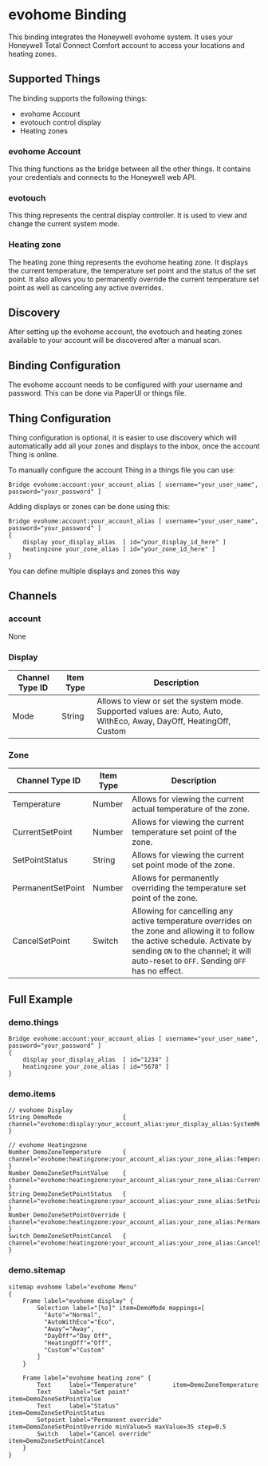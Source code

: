 # evohome Binding

This binding integrates the Honeywell evohome system. It uses your Honeywell Total Connect Comfort account to access your locations and heating zones.

## Supported Things

The binding supports the following things:

* evohome Account
* evotouch control display
* Heating zones

### evohome Account

This thing functions as the bridge between all the other things. It contains your credentials and connects to the Honeywell web API. 

### evotouch

This thing represents the central display controller. It is used to view and change the current system mode.

### Heating zone

The heating zone thing represents the evohome heating zone. It displays the current temperature, the temperature set point and the status of the set point. It also allows you to permanently override the current temperature set point as well as canceling any active overrides. 

## Discovery

After setting up the evohome account, the evotouch and heating zones available to your account will be discovered after a manual scan.

## Binding Configuration

The evohome account needs to be configured with your username and password. This can be done via PaperUI or things file.

## Thing Configuration

Thing configuration is optional, it is easier to use discovery which will automatically add all your zones and displays to the inbox, once the account Thing is online.

To manually configure the account Thing in a things file you can use:

    Bridge evohome:account:your_account_alias [ username="your_user_name", password="your_password" ]

Adding displays or zones can be done using this:

    Bridge evohome:account:your_account_alias [ username="your_user_name", password="your_password" ]
    {
	    display your_display_alias  [ id="your_display_id_here" ]
	    heatingzone your_zone_alias [ id="your_zone_id_here" ]
    }

You can define multiple displays and zones this way

## Channels

### account

None

### Display

| Channel Type ID | Item Type | Description                                                                                                        |
|-----------------|-----------|--------------------------------------------------------------------------------------------------------------------|
| Mode            | String    | Allows to view or set the system mode. Supported values are: Auto, Auto, WithEco, Away, DayOff, HeatingOff, Custom |

### Zone

| Channel Type ID   | Item Type | Description                                                                                                                                                                                                            |
|-------------------|-----------|------------------------------------------------------------------------------------------------------------------------------------------------------------------------------------------------------------------------|
| Temperature       | Number    | Allows for viewing the current actual temperature of the zone.                                                                                                                                                         |
| CurrentSetPoint   | Number    | Allows for viewing the current temperature set point of the zone.                                                                                                                                                      |
| SetPointStatus    | String    | Allows for viewing the current set point mode of the zone.                                                                                                                                                             |
| PermanentSetPoint | Number    | Allows for permanently overriding the temperature set point of the zone.                                                                                                                                               |
| CancelSetPoint    | Switch    | Allowing for cancelling any active temperature overrides on the zone and allowing it to follow the active schedule. Activate by sending `ON` to the channel; it will auto-reset to `OFF`. Sending `OFF` has no effect. |

## Full Example

### demo.things

    Bridge evohome:account:your_account_alias [ username="your_user_name", password="your_password" ]
    {
	    display your_display_alias  [ id="1234" ]
	    heatingzone your_zone_alias [ id="5678" ]
    }
	
	
### demo.items	

	// evohome Display
	String DemoMode                 { channel="evohome:display:your_account_alias:your_display_alias:SystemMode" }

	// evohome Heatingzone
	Number DemoZoneTemperature      { channel="evohome:heatingzone:your_account_alias:your_zone_alias:Temperature" }
	Number DemoZoneSetPointValue    { channel="evohome:heatingzone:your_account_alias:your_zone_alias:CurrentSetPoint" }
	String DemoZoneSetPointStatus   { channel="evohome:heatingzone:your_account_alias:your_zone_alias:SetPointStatus" }
	Number DemoZoneSetPointOverride { channel="evohome:heatingzone:your_account_alias:your_zone_alias:PermanentSetPoint" }
	Switch DemoZoneSetPointCancel   { channel="evohome:heatingzone:your_account_alias:your_zone_alias:CancelSetPoint" }
	
### demo.sitemap
	
	sitemap evohome label="evohome Menu"
	{
		Frame label="evohome display" {
			Selection label="[%s]" item=DemoMode mappings=[
			  "Auto"="Normal",
			  "AutoWithEco"="Eco",
			  "Away"="Away",
			  "DayOff"="Day Off",
			  "HeatingOff"="Off",
			  "Custom"="Custom"
			]
		}
		
		Frame label="evohome heating zone" {
			Text     label="Temperature"          item=DemoZoneTemperature      
			Text     label="Set point"            item=DemoZoneSetPointValue    
			Text     label="Status"               item=DemoZoneSetPointStatus   
			Setpoint label="Permanent override"   item=DemoZoneSetPointOverride minValue=5 maxValue=35 step=0.5
			Switch   label="Cancel override"      item=DemoZoneSetPointCancel   
		}
	}

